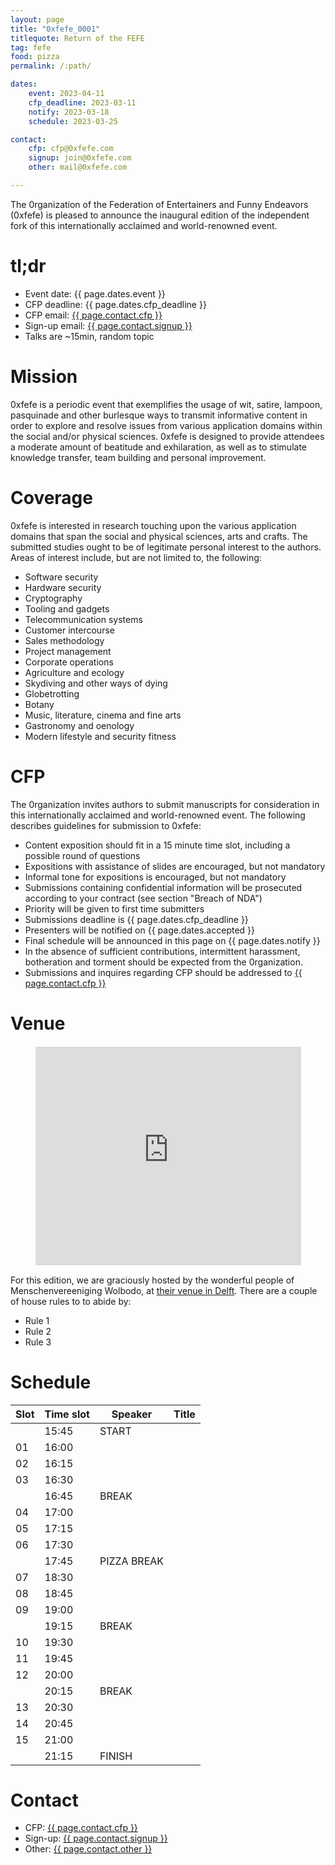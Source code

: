 ```yaml
---
layout: page
title: "0xfefe_0001"
titlequote: Return of the FEFE
tag: fefe
food: pizza
permalink: /:path/

dates: 
    event: 2023-04-11
    cfp_deadline: 2023-03-11
    notify: 2023-03-18
    schedule: 2023-03-25

contact:
    cfp: cfp@0xfefe.com
    signup: join@0xfefe.com
    other: mail@0xfefe.com

---
```


The 0rganization of the Federation of Entertainers and Funny Endeavors (0xfefe) is pleased to announce the inaugural edition of the independent fork of this internationally acclaimed and world-renowned event.

# tl;dr

- Event date: {{ page.dates.event }}
- CFP deadline: {{ page.dates.cfp_deadline }}
- CFP email: <a href="mailto:{{ page.contact.cfp }}">{{ page.contact.cfp }}</a>
- Sign-up email: <a href="mailto:{{ page.contact.signup }}">{{ page.contact.signup }}</a>
- Talks are ~15min, random topic

# Mission

0xfefe is a periodic event that exemplifies the usage of wit, satire, lampoon, pasquinade and other burlesque ways to transmit informative content in order to explore and resolve issues from various application domains within the social and/or physical sciences. 0xfefe is designed to provide attendees a moderate amount of beatitude and exhilaration, as well as to stimulate knowledge transfer, team building and personal improvement. 

# Coverage

0xfefe is interested in research touching upon the various application domains that span the social and physical sciences, arts and crafts. The submitted studies ought to be of legitimate personal interest to the authors. Areas of interest include, but are not limited to, the following:

- Software security
- Hardware security
- Cryptography
- Tooling and gadgets
- Telecommunication systems
- Customer intercourse
- Sales methodology
- Project management
- Corporate operations
- Agriculture and ecology
- Skydiving and other ways of dying
- Globetrotting
- Botany
- Music, literature, cinema and fine arts
- Gastronomy and oenology
- Modern lifestyle and security fitness

# CFP

The 0rganization invites authors to submit manuscripts for consideration in this internationally acclaimed and world-renowned event. The following describes guidelines for submission to 0xfefe:

- Content exposition should fit in a 15 minute time slot, including a possible round of questions
- Expositions with assistance of slides are encouraged, but not mandatory
- Informal tone for expositions is encouraged, but not mandatory
- Submissions containing confidential information will be prosecuted according to your contract (see section "Breach of NDA")
- Priority will be given to first time submitters
- Submissions deadline is {{ page.dates.cfp_deadline }}
- Presenters will be notified on {{ page.dates.accepted }}
- Final schedule will be announced in this page on {{ page.dates.notify }}
- In the absence of sufficient contributions, intermittent harassment, botheration and torment should be expected from the 0rganization.
- Submissions and inquires regarding CFP should be addressed to <a href="mailto:{{ page.contact.cfp }}">{{ page.contact.cfp }}</a>

# Venue

<div class="iframe-container" style="display: flex; align-items: center; justify-content: center;">
    <iframe width="425" height="350" style="border: 1px solid white;" src="https://www.openstreetmap.org/export/embed.html?bbox=4.356398284435273%2C52.01443096562429%2C4.358401894569398%2C52.01522334277872&amp;layer=mapnik&amp;marker=52.01482715595567%2C4.357400089502335" ></iframe>
</div>

For this edition, we are graciously hosted by the wonderful people of Menschenvereeniging Wolbodo, at
<a href="https://www.openstreetmap.org/?mlat=52.01483&amp;mlon=4.35740#map=19/52.01483/4.35740">their venue in Delft</a>.
There are a couple of house rules to to abide by:

- Rule 1
- Rule 2
- Rule 3

# Schedule

| Slot | Time slot | Speaker | Title |
|-|-|-|-| 
| | 15:45 | START | |
| 01 | 16:00 | | |
| 02 | 16:15 | | |
| 03 | 16:30 | | |
| | 16:45 | BREAK | |
| 04 | 17:00 | | |
| 05 | 17:15 | | |
| 06 | 17:30 | | |
| | 17:45 | PIZZA BREAK | |
| 07 | 18:30 | | |
| 08 | 18:45 | | |
| 09 | 19:00 | | |
| | 19:15 | BREAK | |
| 10 | 19:30 | | |
| 11 | 19:45 | | |
| 12 | 20:00 | | |
| | 20:15 | BREAK | |
| 13 | 20:30 | | |
| 14 | 20:45 | | |
| 15 | 21:00 | | |
| | 21:15 | FINISH | |

# Contact

- CFP: <a href="mailto:{{ page.contact.cfp }}">{{ page.contact.cfp }}</a>
- Sign-up: <a href="mailto:{{ page.contact.signup }}">{{ page.contact.signup }}</a>
- Other: <a href="mailto:{{ page.contact.other }}">{{ page.contact.other }}</a>
